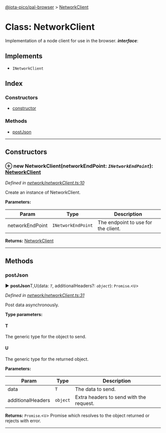 [@iota-pico/pal-browser](../README.md) > [NetworkClient](../classes/networkclient.md)



# Class: NetworkClient


Implementation of a node client for use in the browser.
*__interface__*: 


## Implements

* `INetworkClient`

## Index

### Constructors

* [constructor](networkclient.md#constructor)


### Methods

* [postJson](networkclient.md#postjson)



---
## Constructors
<a id="constructor"></a>


### ⊕ **new NetworkClient**(networkEndPoint: *`INetworkEndPoint`*): [NetworkClient](networkclient.md)


*Defined in [network/networkClient.ts:10](https://github.com/iotaeco/iota-pico-pal-browser/blob/08b46da/src/network/networkClient.ts#L10)*



Create an instance of NetworkClient.


**Parameters:**

| Param | Type | Description |
| ------ | ------ | ------ |
| networkEndPoint | `INetworkEndPoint`   |  The endpoint to use for the client. |





**Returns:** [NetworkClient](networkclient.md)

---


## Methods
<a id="postjson"></a>

###  postJson

► **postJson**T,U(data: *`T`*, additionalHeaders?: *`object`*): `Promise`.<`U`>



*Defined in [network/networkClient.ts:31](https://github.com/iotaeco/iota-pico-pal-browser/blob/08b46da/src/network/networkClient.ts#L31)*



Post data asynchronously.


**Type parameters:**

#### T 

The generic type for the object to send.

#### U 

The generic type for the returned object.

**Parameters:**

| Param | Type | Description |
| ------ | ------ | ------ |
| data | `T`   |  The data to send. |
| additionalHeaders | `object`   |  Extra headers to send with the request. |





**Returns:** `Promise`.<`U`>
Promise which resolves to the object returned or rejects with error.






___


